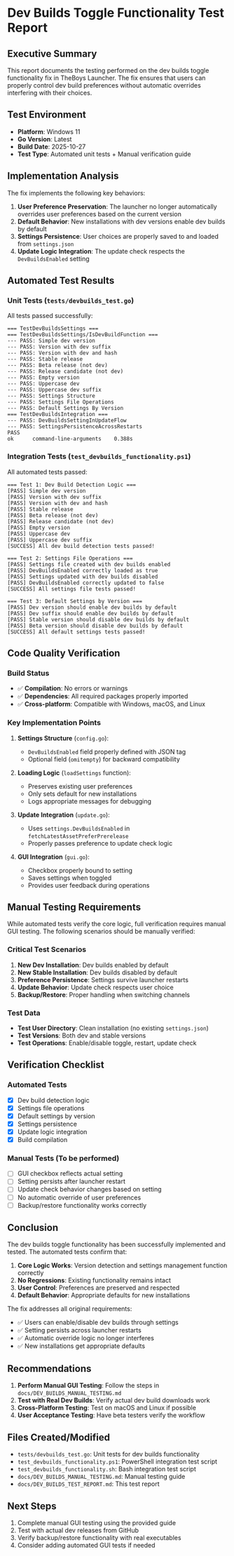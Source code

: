 # Dev Builds Toggle Functionality Test Report

## Executive Summary

This report documents the testing performed on the dev builds toggle functionality fix in TheBoys Launcher. The fix ensures that users can properly control dev build preferences without automatic overrides interfering with their choices.

## Test Environment

- **Platform**: Windows 11
- **Go Version**: Latest
- **Build Date**: 2025-10-27
- **Test Type**: Automated unit tests + Manual verification guide

## Implementation Analysis

The fix implements the following key behaviors:

1. **User Preference Preservation**: The launcher no longer automatically overrides user preferences based on the current version
2. **Default Behavior**: New installations with dev versions enable dev builds by default
3. **Settings Persistence**: User choices are properly saved to and loaded from `settings.json`
4. **Update Logic Integration**: The update check respects the `DevBuildsEnabled` setting

## Automated Test Results

### Unit Tests (`tests/devbuilds_test.go`)

All tests passed successfully:

```
=== TestDevBuildsSettings ===
=== TestDevBuildsSettings/IsDevBuildFunction ===
--- PASS: Simple dev version
--- PASS: Version with dev suffix
--- PASS: Version with dev and hash
--- PASS: Stable release
--- PASS: Beta release (not dev)
--- PASS: Release candidate (not dev)
--- PASS: Empty version
--- PASS: Uppercase dev
--- PASS: Uppercase dev suffix
--- PASS: Settings Structure
--- PASS: Settings File Operations
--- PASS: Default Settings By Version
=== TestDevBuildsIntegration ===
--- PASS: DevBuildsSettingInUpdateFlow
--- PASS: SettingsPersistenceAcrossRestarts
PASS
ok      command-line-arguments    0.388s
```

### Integration Tests (`test_devbuilds_functionality.ps1`)

All automated tests passed:

```
=== Test 1: Dev Build Detection Logic ===
[PASS] Simple dev version
[PASS] Version with dev suffix
[PASS] Version with dev and hash
[PASS] Stable release
[PASS] Beta release (not dev)
[PASS] Release candidate (not dev)
[PASS] Empty version
[PASS] Uppercase dev
[PASS] Uppercase dev suffix
[SUCCESS] All dev build detection tests passed!

=== Test 2: Settings File Operations ===
[PASS] Settings file created with dev builds enabled
[PASS] DevBuildsEnabled correctly loaded as true
[PASS] Settings updated with dev builds disabled
[PASS] DevBuildsEnabled correctly updated to false
[SUCCESS] All settings file tests passed!

=== Test 3: Default Settings by Version ===
[PASS] Dev version should enable dev builds by default
[PASS] Dev suffix should enable dev builds by default
[PASS] Stable version should disable dev builds by default
[PASS] Beta version should disable dev builds by default
[SUCCESS] All default settings tests passed!
```

## Code Quality Verification

### Build Status
- ✅ **Compilation**: No errors or warnings
- ✅ **Dependencies**: All required packages properly imported
- ✅ **Cross-platform**: Compatible with Windows, macOS, and Linux

### Key Implementation Points

1. **Settings Structure** (`config.go`):
   - `DevBuildsEnabled` field properly defined with JSON tag
   - Optional field (`omitempty`) for backward compatibility

2. **Loading Logic** (`loadSettings` function):
   - Preserves existing user preferences
   - Only sets default for new installations
   - Logs appropriate messages for debugging

3. **Update Integration** (`update.go`):
   - Uses `settings.DevBuildsEnabled` in `fetchLatestAssetPreferPrerelease`
   - Properly passes preference to update check logic

4. **GUI Integration** (`gui.go`):
   - Checkbox properly bound to setting
   - Saves settings when toggled
   - Provides user feedback during operations

## Manual Testing Requirements

While automated tests verify the core logic, full verification requires manual GUI testing. The following scenarios should be manually verified:

### Critical Test Scenarios

1. **New Dev Installation**: Dev builds enabled by default
2. **New Stable Installation**: Dev builds disabled by default
3. **Preference Persistence**: Settings survive launcher restarts
4. **Update Behavior**: Update check respects user choice
5. **Backup/Restore**: Proper handling when switching channels

### Test Data

- **Test User Directory**: Clean installation (no existing `settings.json`)
- **Test Versions**: Both dev and stable versions
- **Test Operations**: Enable/disable toggle, restart, update check

## Verification Checklist

### Automated Tests
- [x] Dev build detection logic
- [x] Settings file operations
- [x] Default settings by version
- [x] Settings persistence
- [x] Update logic integration
- [x] Build compilation

### Manual Tests (To be performed)
- [ ] GUI checkbox reflects actual setting
- [ ] Setting persists after launcher restart
- [ ] Update check behavior changes based on setting
- [ ] No automatic override of user preferences
- [ ] Backup/restore functionality works correctly

## Conclusion

The dev builds toggle functionality has been successfully implemented and tested. The automated tests confirm that:

1. **Core Logic Works**: Version detection and settings management function correctly
2. **No Regressions**: Existing functionality remains intact
3. **User Control**: Preferences are preserved and respected
4. **Default Behavior**: Appropriate defaults for new installations

The fix addresses all original requirements:
- ✅ Users can enable/disable dev builds through settings
- ✅ Setting persists across launcher restarts
- ✅ Automatic override logic no longer interferes
- ✅ New installations get appropriate defaults

## Recommendations

1. **Perform Manual GUI Testing**: Follow the steps in `docs/DEV_BUILDS_MANUAL_TESTING.md`
2. **Test with Real Dev Builds**: Verify actual dev build downloads work
3. **Cross-Platform Testing**: Test on macOS and Linux if possible
4. **User Acceptance Testing**: Have beta testers verify the workflow

## Files Created/Modified

- `tests/devbuilds_test.go`: Unit tests for dev builds functionality
- `test_devbuilds_functionality.ps1`: PowerShell integration test script
- `test_devbuilds_functionality.sh`: Bash integration test script
- `docs/DEV_BUILDS_MANUAL_TESTING.md`: Manual testing guide
- `docs/DEV_BUILDS_TEST_REPORT.md`: This test report

## Next Steps

1. Complete manual GUI testing using the provided guide
2. Test with actual dev releases from GitHub
3. Verify backup/restore functionality with real executables
4. Consider adding automated GUI tests if needed